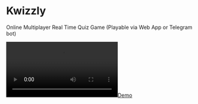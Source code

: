 # Kwizzly
Online Multiplayer Real Time Quiz Game (Playable via Web App or Telegram bot)

[![Demo](https://matt-wisdom.github.io/static/videos/kwizzly.mp4)](https://matt-wisdom.github.io/static/videos/kwizzly.mp4)
